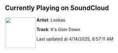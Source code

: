 ## Currently Playing on SoundCloud

[<img align="left" width="100" src="https://i1.sndcdn.com/artworks-fyvHek0yh1Xva3Ur-cz43xg-t500x500.png">](https://soundcloud.com/lookasmusic/itsgoindown)

**Artist**: Lookas 

**Track**: It's Goin Down

Last updated at 4/14/2025, 8:57:11 AM
